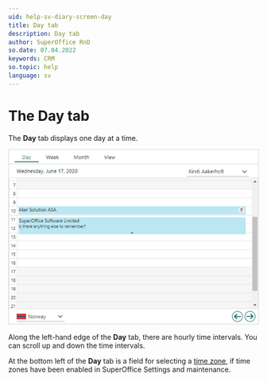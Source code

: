 ```yaml
---
uid: help-sv-diary-screen-day
title: Day tab
description: Day tab
author: SuperOffice RnD
so.date: 07.04.2022
keywords: CRM
so.topic: help
language: sv
---
```


# The Day tab

The **Day** tab displays one day at a time.

![Diary screen, the Day tab -screenshot][img1]

Along the left-hand edge of the **Day** tab, there are hourly time intervals. You can scroll up and down the time intervals.

At the bottom left of the **Day** tab is a field for selecting a [time zone][1], if time zones have been enabled in SuperOffice Settings and maintenance.

<!-- Referenced links -->
[1]: ../../../globalization-and-localization/learn/time-zones.md

<!-- Referenced images -->
[img1]: media/day-plan.bmp

